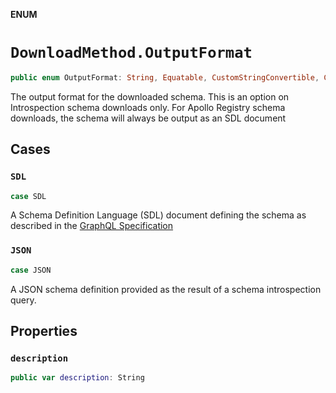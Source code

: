 **ENUM**

# `DownloadMethod.OutputFormat`

```swift
public enum OutputFormat: String, Equatable, CustomStringConvertible, Codable
```

The output format for the downloaded schema. This is an option on Introspection schema
downloads only. For Apollo Registry schema downloads, the schema will always be output as
an SDL document

## Cases
### `SDL`

```swift
case SDL
```

A Schema Definition Language (SDL) document defining the schema as described in
the [GraphQL Specification](https://spec.graphql.org/draft/#sec-Schema)

### `JSON`

```swift
case JSON
```

A JSON schema definition provided as the result of a schema introspection query.

## Properties
### `description`

```swift
public var description: String
```

